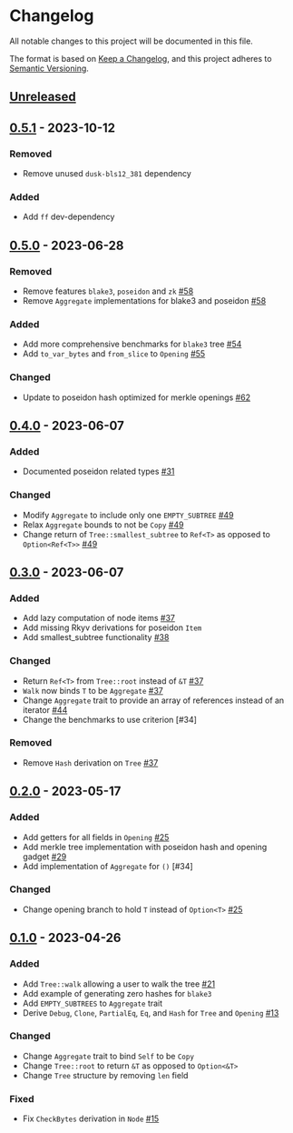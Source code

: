# Changelog

All notable changes to this project will be documented in this file.

The format is based on [Keep a Changelog](https://keepachangelog.com/en/1.0.0/),
and this project adheres to [Semantic Versioning](https://semver.org/spec/v2.0.0.html).

## [Unreleased]

## [0.5.1] - 2023-10-12

### Removed

- Remove unused `dusk-bls12_381` dependency

### Added

- Add `ff` dev-dependency

## [0.5.0] - 2023-06-28

### Removed

- Remove features `blake3`, `poseidon` and `zk` [#58]
- Remove `Aggregate` implementations for blake3 and poseidon [#58]

### Added

- Add more comprehensive benchmarks for `blake3` tree [#54]
- Add `to_var_bytes` and `from_slice` to `Opening` [#55]

### Changed

- Update to poseidon hash optimized for merkle openings [#62]

## [0.4.0] - 2023-06-07

### Added

- Documented poseidon related types [#31]

### Changed

- Modify `Aggregate` to include only one `EMPTY_SUBTREE` [#49]
- Relax `Aggregate` bounds to not be `Copy` [#49]
- Change return of `Tree::smallest_subtree` to `Ref<T>` as opposed to `Option<Ref<T>>` [#49]

## [0.3.0] - 2023-06-07

### Added

- Add lazy computation of node items [#37]
- Add missing Rkyv derivations for poseidon `Item`
- Add smallest_subtree functionality [#38]

### Changed

- Return `Ref<T>` from `Tree::root` instead of `&T` [#37]
- `Walk` now binds `T` to be `Aggregate` [#37]
- Change `Aggregate` trait to provide an array of references instead of an iterator [#44]
- Change the benchmarks to use criterion [#34]

### Removed

- Remove `Hash` derivation on `Tree` [#37]

## [0.2.0] - 2023-05-17

### Added

- Add getters for all fields in `Opening` [#25]
- Add merkle tree implementation with poseidon hash and opening gadget [#29]
- Add implementation of `Aggregate` for `()` [#34]

### Changed

- Change opening branch to hold `T` instead of `Option<T>` [#25]

## [0.1.0] - 2023-04-26

### Added

- Add `Tree::walk` allowing a user to walk the tree [#21]
- Add example of generating zero hashes for `blake3`
- Add `EMPTY_SUBTREES` to `Aggregate` trait
- Derive `Debug`, `Clone`, `PartialEq`, `Eq`, and `Hash` for `Tree` and `Opening` [#13]

### Changed

- Change `Aggregate` trait to bind `Self` to be `Copy`
- Change `Tree::root` to return `&T` as opposed to `Option<&T>`
- Change `Tree` structure by removing `len` field

### Fixed

- Fix `CheckBytes` derivation in `Node` [#15]

<!-- ISSUES -->
[#62]: https://github.com/dusk-network/merkle/issues/62
[#58]: https://github.com/dusk-network/merkle/issues/58
[#55]: https://github.com/dusk-network/merkle/issues/55
[#54]: https://github.com/dusk-network/merkle/issues/54
[#49]: https://github.com/dusk-network/merkle/issues/49
[#44]: https://github.com/dusk-network/merkle/issues/44
[#38]: https://github.com/dusk-network/merkle/issues/38
[#37]: https://github.com/dusk-network/merkle/issues/37
[#32]: https://github.com/dusk-network/merkle/issues/32
[#31]: https://github.com/dusk-network/merkle/issues/31
[#29]: https://github.com/dusk-network/merkle/issues/29
[#25]: https://github.com/dusk-network/merkle/issues/25
[#21]: https://github.com/dusk-network/merkle/issues/21
[#15]: https://github.com/dusk-network/merkle/issues/15
[#13]: https://github.com/dusk-network/merkle/issues/13

<!-- VERSIONS -->
[Unreleased]: https://github.com/dusk-network/merkle/compare/v0.5.1...HEAD
[0.5.1]: https://github.com/dusk-network/merkle/compare/v0.5.0...v0.5.1
[0.5.0]: https://github.com/dusk-network/merkle/compare/v0.4.0...v0.5.0
[0.4.0]: https://github.com/dusk-network/merkle/compare/v0.3.0...v0.4.0
[0.3.0]: https://github.com/dusk-network/merkle/compare/v0.2.0...v0.3.0
[0.2.0]: https://github.com/dusk-network/merkle/compare/v0.1.0...v0.2.0
[0.1.0]: https://github.com/dusk-network/merkle/releases/tag/v0.1.0
